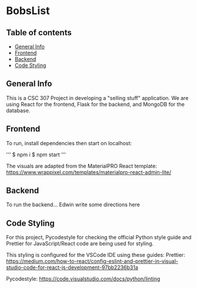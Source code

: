 # BobsList

## Table of contents
* [General Info](#general-info)
* [Frontend](#frontend)
* [Backend](#backend)
* [Code Styling](#codestyling)

## General Info
This is a CSC 307 Project in developing a "selling stuff" application. We are
using React for the frontend, Flask for the backend, and MongoDB for the 
database.

## Frontend
To run, install dependencies then start on localhost:

'''
$ npm i
$ npm start
'''

The visuals are adapted from the MaterialPRO React template: 
https://www.wrappixel.com/templates/materialpro-react-admin-lite/

## Backend
To run the backend... Edwin write some directions here


## Code Styling

For this project, Pycodestyle for checking the official Python style guide and Prettier for JavaScript/React code are being used
for styling. 

This styling is configured for the VSCode IDE using these guides:
Prettier: https://medium.com/how-to-react/config-eslint-and-prettier-in-visual-studio-code-for-react-js-development-97bb2236b31a

Pycodestyle: https://code.visualstudio.com/docs/python/linting
